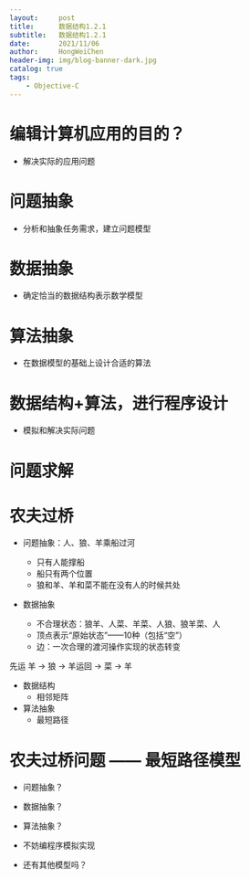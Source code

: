 ```yaml
---
layout:     post
title:      数据结构1.2.1
subtitle:   数据结构1.2.1
date:       2021/11/06
author:     HongWeiChen
header-img: img/blog-banner-dark.jpg
catalog: true
tags:
    - Objective-C
---
```


# 编辑计算机应用的目的？

- 解决实际的应用问题

# 问题抽象

- 分析和抽象任务需求，建立问题模型

# 数据抽象

- 确定恰当的数据结构表示数学模型

# 算法抽象

- 在数据模型的基础上设计合适的算法

# 数据结构+算法，进行程序设计

- 模拟和解决实际问题

# 问题求解

# 农夫过桥

- 问题抽象：人、狼、羊乘船过河
  - 只有人能撑船
  - 船只有两个位置
  - 狼和羊、羊和菜不能在没有人的时候共处

- 数据抽象
  - 不合理状态：狼羊、人菜、羊菜、人狼、狼羊菜、人
  - 顶点表示“原始状态”——10种（包括“空”）
  - 边：一次合理的渡河操作实现的状态转变

先运 羊 -> 狼 -> 羊运回 -> 菜 -> 羊

- 数据结构
  - 相邻矩阵
- 算法抽象
  - 最短路径

# 农夫过桥问题 —— 最短路径模型

- 问题抽象？
- 数据抽象？
- 算法抽象？
- 不妨编程序模拟实现

- 还有其他模型吗？
